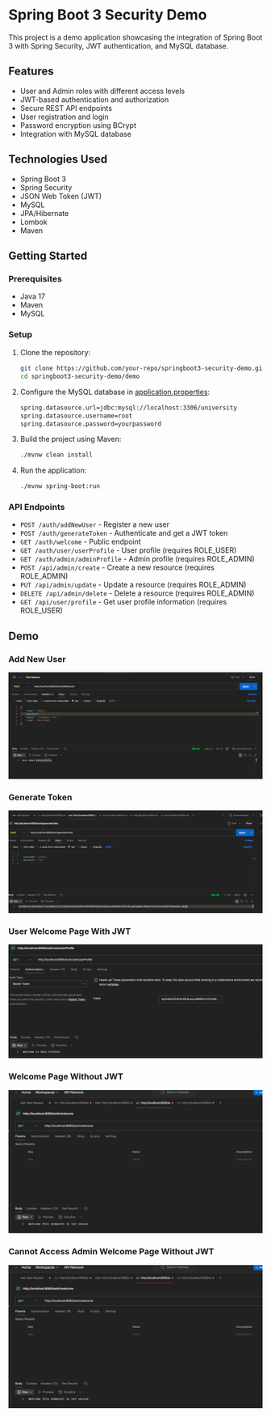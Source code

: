 # Spring Boot 3 Security Demo

This project is a demo application showcasing the integration of Spring Boot 3 with Spring Security, JWT authentication, and MySQL database.

## Features

- User and Admin roles with different access levels
- JWT-based authentication and authorization
- Secure REST API endpoints
- User registration and login
- Password encryption using BCrypt
- Integration with MySQL database

## Technologies Used

- Spring Boot 3
- Spring Security
- JSON Web Token (JWT)
- MySQL
- JPA/Hibernate
- Lombok
- Maven

## Getting Started

### Prerequisites

- Java 17
- Maven
- MySQL

### Setup

1. Clone the repository:

   ```sh
   git clone https://github.com/your-repo/springboot3-security-demo.git
   cd springboot3-security-demo/demo
   ```

2. Configure the MySQL database in [application.properties](http://_vscodecontentref_/1):

   ```properties
   spring.datasource.url=jdbc:mysql://localhost:3306/university
   spring.datasource.username=root
   spring.datasource.password=yourpassword
   ```

3. Build the project using Maven:

   ```sh
   ./mvnw clean install
   ```

4. Run the application:
   ```sh
   ./mvnw spring-boot:run
   ```

### API Endpoints

- `POST /auth/addNewUser` - Register a new user
- `POST /auth/generateToken` - Authenticate and get a JWT token
- `GET /auth/welcome` - Public endpoint
- `GET /auth/user/userProfile` - User profile (requires ROLE_USER)
- `GET /auth/admin/adminProfile` - Admin profile (requires ROLE_ADMIN)
- `POST /api/admin/create` - Create a new resource (requires ROLE_ADMIN)
- `PUT /api/admin/update` - Update a resource (requires ROLE_ADMIN)
- `DELETE /api/admin/delete` - Delete a resource (requires ROLE_ADMIN)
- `GET /api/user/profile` - Get user profile information (requires ROLE_USER)

## Demo

### Add New User

![Add New User](demo/src/main/resources/img/AddUser.png)

### Generate Token

![Generate Token](demo/src/main/resources/img/GenerateToken.png)

### User Welcome Page With JWT

![User Profile](demo/src/main/resources/img/UserWelcomeJWT.png)

### Welcome Page Without JWT

![Admin Profile](demo/src/main/resources/img/WelcomePageNoJWT.png)

### Cannot Access Admin Welcome Page Without JWT

![Admin Profile](demo/src/main/resources/img/WelcomePageNoJWT.png)
